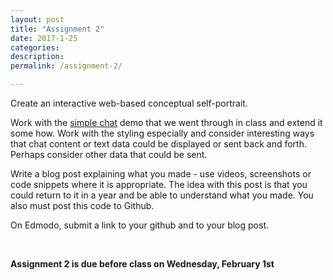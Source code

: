 ```yaml
---
layout: post
title: "Assignment 2"
date: 2017-1-25
categories:
description: 
permalink: /assignment-2/

---
```


Create an interactive web-based conceptual self-portrait. 

Work with the [simple chat]() demo that we went through in class and extend it some how. Work with the styling especially and consider interesting ways that chat content or text data could be displayed or sent back and forth. Perhaps consider other data that could be sent. 

Write a blog post explaining what you made - use videos, screenshots or code snippets where it is appropriate. The idea with this post is that you could return to it in a year and be able to understand what you made. You also must post this code to Github. 

On Edmodo, submit a link to your github and to your blog post. 

<br>

**Assignment 2 is due before class on Wednesday, February 1st**